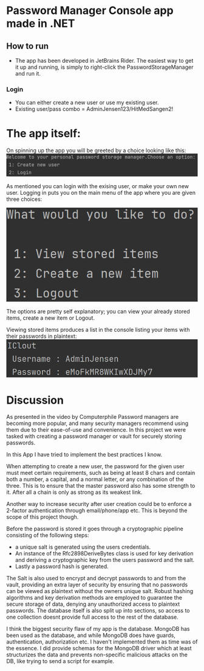 # Password Manager Console app made in .NET

## How to run

 -  The app has been developed in JetBrains Rider. The easiest way to get it up and running, is simply to right-click the PasswordStorageManager and run it. 

### Login 
 - You can either create a new user or use my existing user.
 - Existing user/pass combo = AdminJensen123/HitMedSangen2!

# The app itself:
On spinning up the app you will be greeted by a choice looking like this:
![img.png](img.png)

As mentioned you can login with the exising user, or make your own new user.
Logging in puts you on the main menu of the app where you are given three choices:

![img_1.png](img_1.png)

The options are pretty self explanatory; you can view your already stored items, create a new item or Logout.

Viewing stored items produces a list in the console listing your items with their passwords in plaintext:
![img_2.png](img_2.png)

# Discussion
As presented in the video by Computerphile Password managers are becoming more popular, and many security managers recommend using them due to their ease-of-use and convenience.
In this project we were tasked with creating a password manager or vault for securely storing passwords.

In this App I have tried to implement the best practices I know.

When attempting to create a new user, the password for the given user must meet certain requirements, such as being at least 8 chars and contain both a number, a capital, and a normal letter, or any combination of the three.
This is to ensure that the master password also has some strength to it. After all a chain is only as strong as its weakest link.

Another way to increase security after user creation could be to enforce a 2-factor authentication through email/phone/app etc.
This is beyond the scope of this project though.

Before the password is stored it goes through a cryptographic pipeline consisting of the following steps:
 - a unique salt is generated using the users credentials.
 - An instance of the Rfc2898DeriveBytes class is used for key derivation and deriving a cryptographic key from the users password and the salt.
 - Lastly a password hash is generated.

The Salt is also used to encrypt and decrypt passwords to and from the vault, providing an extra layer of security by ensuring that no passwords can be viewed as plaintext without the owners unique salt.
Robust hashing algorithms and key derivation methods are employed to guarantee the secure storage of data, denying any unauthorized access to plaintext passwords.
The database itself is also split up into sections, so access to one collection doesnt provide full access to the rest of the database.

I think the biggest security flaw of my app is the database. MongoDB has been used as the database, 
and while MongoDB does have guards, authentication, authorization etc. I haven't implemented them as time was of the essence.
I did provide schemas for the MongoDB driver which at least structurizes the data and prevents non-specific malicious attacks on the DB, like trying to send a script for example.
